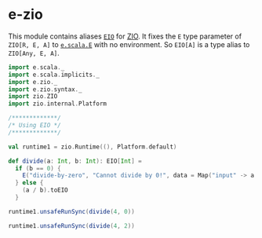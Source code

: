
[//]: # "This file is generated by [mdoc](https://scalameta.org/mdoc). Do not edit it directly as it will be overwritten. Instead edit corresponding file in docs folder."

# e-zio

This module contains aliases [`EIO`](src/main/scala/e/zio/package.scala) for [ZIO](https://zio.dev). It fixes the `E` type parameter of `ZIO[R, E, A]` to [`e.scala.E`](../e-scala/src/main/scala/e/scala/E.scala) with no environment. So `EIO[A]` is a type alias to `ZIO[Any, E, A]`.

```scala mdoc
import e.scala._
import e.scala.implicits._
import e.zio._
import e.zio.syntax._
import zio.ZIO
import zio.internal.Platform

/*************/
/* Using EIO */
/*************/

val runtime1 = zio.Runtime((), Platform.default)

def divide(a: Int, b: Int): EIO[Int] =
  if (b == 0) {
    E("divide-by-zero", "Cannot divide by 0!", data = Map("input" -> a.toString)).toEIO
  } else {
    (a / b).toEIO
  }

runtime1.unsafeRunSync(divide(4, 0))

runtime1.unsafeRunSync(divide(4, 2))

``` 
